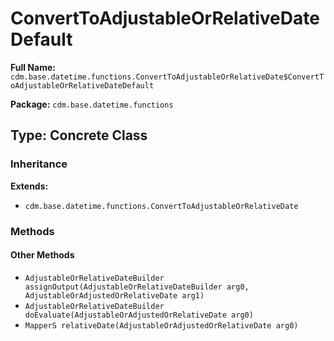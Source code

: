 # ConvertToAdjustableOrRelativeDateDefault

**Full Name:** `cdm.base.datetime.functions.ConvertToAdjustableOrRelativeDate$ConvertToAdjustableOrRelativeDateDefault`

**Package:** `cdm.base.datetime.functions`

## Type: Concrete Class

### Inheritance

**Extends:**
- `cdm.base.datetime.functions.ConvertToAdjustableOrRelativeDate`

### Methods

#### Other Methods

- `AdjustableOrRelativeDateBuilder assignOutput(AdjustableOrRelativeDateBuilder arg0, AdjustableOrAdjustedOrRelativeDate arg1)`
- `AdjustableOrRelativeDateBuilder doEvaluate(AdjustableOrAdjustedOrRelativeDate arg0)`
- `MapperS relativeDate(AdjustableOrAdjustedOrRelativeDate arg0)`

